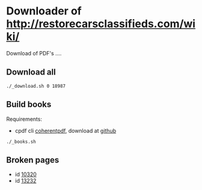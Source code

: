 # Downloader of http://restorecarsclassifieds.com/wiki/

Download of PDF's .... 


## Download all
```
./_download.sh 0 18987
```

## Build books

Requirements:
 - cpdf cli [coherentpdf](http://www.coherentpdf.com/), download at [github](https://github.com/coherentgraphics/cpdf-binaries/)


```
./_books.sh
```

## Broken pages

 - id [10320](http://restorecarsclassifieds.com/wiki/show_pdf.pdf?n=10320)
 - id [13232](http://restorecarsclassifieds.com/wiki/show_pdf.pdf?n=13232)
